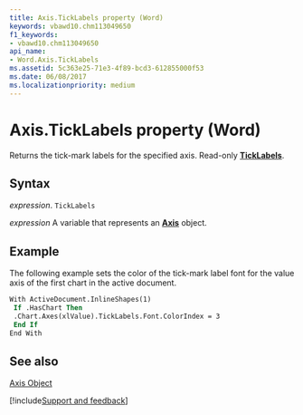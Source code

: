```yaml
---
title: Axis.TickLabels property (Word)
keywords: vbawd10.chm113049650
f1_keywords:
- vbawd10.chm113049650
api_name:
- Word.Axis.TickLabels
ms.assetid: 5c363e25-71e3-4f89-bcd3-612855000f53
ms.date: 06/08/2017
ms.localizationpriority: medium
---
```



# Axis.TickLabels property (Word)

Returns the tick-mark labels for the specified axis. Read-only **[TickLabels](Word.TickLabels.md)**.


## Syntax

_expression_. `TickLabels`

_expression_ A variable that represents an **[Axis](Word.Axis.md)** object.


## Example

The following example sets the color of the tick-mark label font for the value axis of the first chart in the active document.


```vb
With ActiveDocument.InlineShapes(1) 
 If .HasChart Then 
 .Chart.Axes(xlValue).TickLabels.Font.ColorIndex = 3 
 End If 
End With
```


## See also


[Axis Object](Word.Axis.md)

[!include[Support and feedback](~/includes/feedback-boilerplate.md)]
